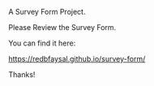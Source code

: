 A Survey Form Project.

Please Review the Survey Form.

You can find it here: 

https://redbfaysal.github.io/survey-form/

Thanks!